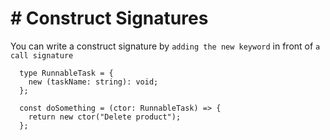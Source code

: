 # # Construct Signatures

You can write a construct signature by `adding the new keyword` in front of `a call signature`

```
  type RunnableTask = {
    new (taskName: string): void;
  };

  const doSomething = (ctor: RunnableTask) => {
    return new ctor("Delete product");
  };
```
